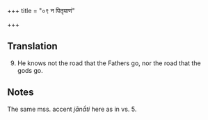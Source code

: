 +++
title = "०९ न पितृयाणं"

+++
## Translation
9. He knows not the road that the Fathers go, nor the road that the  
gods go.

## Notes
The same mss. accent *jānā́ti* here as in vs. 5.
